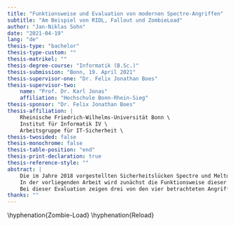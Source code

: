 ```yaml
---
title: "Funktionsweise und Evaluation von modernen Spectre-Angriffen"
subtitle: "Am Beispiel von RIDL, Fallout und ZombieLoad"
author: "Jan-Niklas Sohn"
date: "2021-04-19"
lang: "de"
thesis-type: "bachelor"
thesis-type-custom: ""
thesis-matrikel: ""
thesis-degree-course: "Informatik (B.Sc.)"
thesis-submission: "Bonn, 19. April 2021"
thesis-supervisor-one: "Dr. Felix Jonathan Boes"
thesis-supervisor-two:
    name: "Prof. Dr. Karl Jonas"
    affiliation: "Hochschule Bonn-Rhein-Sieg"
thesis-sponsor: "Dr. Felix Jonathan Boes"
thesis-affiliation: |
    Rheinische Friedrich-Wilhelms-Universität Bonn \
    Institut für Informatik IV \
    Arbeitsgruppe für IT-Sicherheit \
thesis-twosided: false
thesis-monochrome: false
thesis-table-position: "end"
thesis-print-declaration: true
thesis-reference-style: ""
abstract: |
    Die im Jahre 2018 vorgestellten Sicherheitslücken Spectre und Meltdown haben die IT-Sicherheit nachhaltig beeinflusst. Das neu begründete Forschungsfeld der Sicherheit spekulativer Ausführung umfasst mittlerweile viele Varianten der ursprünglich entdeckten Sicherheitslücken. Dazu gehören unter anderem RIDL, ZombieLoad, Write Transient Forwarding und Store-to-Leak. Write Transient Forwarding und Store-to-Leak werden zusammen auch als Fallout bezeichnet. Mithilfe dieser Sicherheitslücken können Daten aus verschiedenen Puffern der Mikroarchitektur extrahiert werden. Dies hat weitreichende Konsequenzen für Sicherheitsmodelle mit gemeinsamer Hardware, beispielsweise im Cloud Computing.
    In der vorliegenden Arbeit wird zunächst die Funktionsweise dieser Sicherheitslücken erläutert. Anschließend werden Angriffe auf diese in verschiedenen Varianten implementiert. Die implementierten Angriffe können von unprivilegierten Nutzerprozessen auf Linux-Systemen eingesetzt werden, um Daten anderer Prozesse oder des Betriebssystem-Kerns zu extrahieren. Schließlich werden die implementierten Angriffe hinsichtlich einheitlicher Metriken evaluiert.
    Bei dieser Evaluation zeigen drei von den vier betrachteten Angriffen die erwarteten Ergebnisse in den meisten ihrer Varianten. RIDL, ZombieLoad und Store-to-Leak extrahieren erfolgreich anvisierte Daten. Durch Write Transient Forwarding hingegen können in keiner der evaluierten Varianten die anvisierten Daten erfolgreich extrahiert werden.
thanks: ""
---
```


<!-- - Einleitung ins Thema
  - transient execution angriffe: spectre, meltdown
  - viele neue varianten
  - insbesondere ridl, zombieload, write transient forwarding, store-to-leak
    - wtf+stl werden auch fallout genannt
    - extrahieren daten aus verschiedenen puffern der mikroarchitektur
- Fragestellung/Ziel der Arbeit
  - in der vorliegenden arbeit wird, in dieser arbeit, das ziel dieser arbeit
  - (funktionsweise moderner cpus soweit wie nötig erarbeiten)
  - funktionsweise dieser angriffe erarbeiten
  - angriffe implementieren und evaluieren
    - verschiedene varianten hinsichtlich einheitlicher metriken
    - (unprivilegierter nutzerprozess auf linux, extrahiert daten aus anderen prozessen)
- Zusammenfassung der Ergebnisse
  - es stellt sich heraus, die evaluation hat ergeben
  - die meisten angriffe (ridl, zombieload, store-to-leak) wurden erfolgreich implementiert
  - ergebnisse von write transient forwarding konnten nicht reproduziert werden -->

\hyphenation{Zombie-Load}
\hyphenation{Reload}
